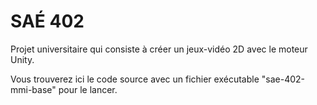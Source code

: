 # SAÉ 402
Projet universitaire qui consiste à créer un jeux-vidéo 2D avec le moteur Unity.

Vous trouverez ici le code source avec un fichier exécutable "sae-402-mmi-base" pour le lancer.
